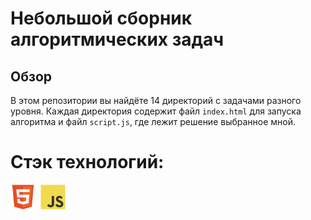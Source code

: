 # Небольшой сборник алгоритмических задач

## Обзор
В этом репозитории вы найдёте 14 директорий с задачами разного уровня. 
Каждая директория содержит файл `index.html` для запуска алгоритма и файл `script.js`, где лежит решение выбранное мной.

# Cтэк технологий:
<div>
  <img src="https://github.com/devicons/devicon/blob/master/icons/html5/html5-original.svg" title="HTML5" alt="HTML" width="40" height="40"/>&nbsp;
  <img src="https://github.com/devicons/devicon/blob/master/icons/javascript/javascript-original.svg" title="JavaScript" width="40" height="40">&nbsp;
</div>
